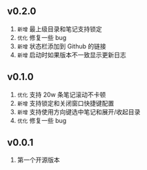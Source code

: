 ## v0.2.0

1. `新增` 最上级目录和笔记支持锁定
2. `优化` 修复一些 bug
3. `新增` 状态栏添加到 Github 的链接
4. `新增` 启动时如果版本不一致显示更新日志

## v0.1.0

1. `优化` 支持 20w 条笔记滚动不卡顿
2. `新增` 支持锁定和关闭窗口快捷键配置
3. `新增` 支持使用方向键选中笔记和展开/收起目录
4. `优化` 修复一些 bug

## v0.0.1

1. 第一个开源版本